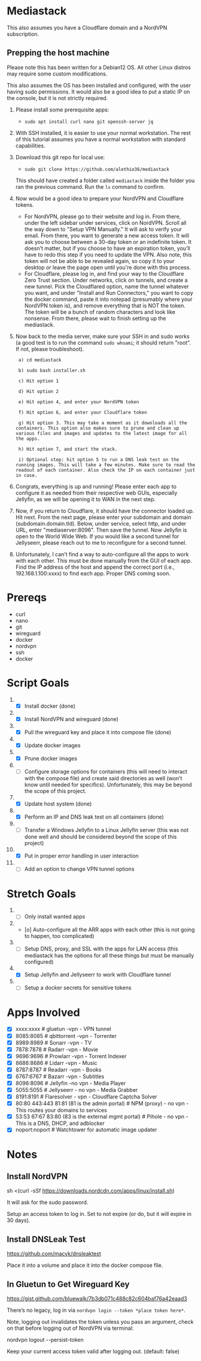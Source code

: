# Mediastack

This also assumes you have a Cloudflare domain and a NordVPN subscription.

## Prepping the host machine

Please note this has been written for a Debian12 OS. All other Linux distros may require some custom modifications.

This also assumes the OS has been installed and configured, with the user having sudo permissions. It would also be a good idea to put a static IP on the console, but it is not strictly required.

1. Please install some prerequisite apps:
   - ```sudo apt install curl nano git openssh-server jq```

2. With SSH installed, it is easier to use your normal workstation. The rest of this tutorial assumes you have a normal workstation with standard capabilities.

3. Download this git repo for local use:
    - `sudo git clone https://github.com/alethio36/mediastack`

   This should have created a folder called `mediastack` inside the folder you ran the previous command. Run the `ls` command to confirm.

4. Now would be a good idea to prepare your NordVPN and Cloudflare tokens.
   - For NordVPN, please go to their website and log in. From there, under the left sidebar under services, click on NordVPN. Scroll all the way down to "Setup VPN Manually." It will ask to verify your email. From there, you want to generate a new access token. It will ask you to choose between a 30-day token or an indefinite token. It doesn’t matter, but if you choose to have an expiration token, you’ll have to redo this step if you need to update the VPN. Also note, this token will not be able to be revealed again, so copy it to your desktop or leave the page open until you're done with this process.
   - For Cloudflare, please log in, and find your way to the Cloudflare Zero Trust section. Under networks, click on tunnels, and create a new tunnel. Pick the Cloudflared option, name the tunnel whatever you want, and under "Install and Run Connectors," you want to copy the docker command, paste it into notepad (presumably where your NordVPN token is), and remove everything that is NOT the token. The token will be a bunch of random characters and look like nonsense. From there, please wait to finish setting up the mediastack.

5. Now back to the media server, make sure your SSH in and sudo works (a good test is to run the command `sudo whoami`; it should return "root". If not, please troubleshoot).
   
        a) cd mediastack
  
        b) sudo bash installer.sh
  
        c) Hit option 1
  
        d) Hit option 2
  
        e) Hit option 4, and enter your NordVPN token
  
        f) Hit option 6, and enter your Cloudflare token
  
        g) Hit option 3. This may take a moment as it downloads all the containers. This option also makes sure to prune and clean up various files and images and updates to the latest image for all the apps.
  
        h) Hit option 7, and start the stack.
  
        i) Optional step: hit option 5 to run a DNS leak test on the running images. This will take a few minutes. Make sure to read the readout of each container. Also check the IP on each container just in case.

6. Congrats, everything is up and running! Please enter each app to configure it as needed from their respective web GUIs, especially Jellyfin, as we will be opening it to WAN in the next step.

7. Now, if you return to Cloudflare, it should have the connector loaded up. Hit next. From the next page, please enter your subdomain and domain (subdomain.domain.tld). Below, under service, select http, and under URL, enter "mediaserver:8096". Then save the tunnel. Now Jellyfin is open to the World Wide Web. If you would like a second tunnel for Jellyseerr, please reach out to me to reconfigure for a second tunnel.

8. Unfortunately, I can’t find a way to auto-configure all the apps to work with each other. This must be done manually from the GUI of each app. Find the IP address of the host and append the correct port (i.e., 192.168.1.100:xxxx) to find each app. Proper DNS coming soon.

# Prereqs

- curl
- nano
- git
- wireguard
- docker
- nordvpn
- ssh
- docker

# Script Goals

1. - [x] Install docker (done)
2. - [x] Install NordVPN and wireguard (done)
3. - [x] Pull the wireguard key and place it into compose file (done)
4. - [x] Update docker images
5. - [x] Prune docker images
6. - [ ] Configure storage options for containers (this will need to interact with the compose file) and create said directories as well (won’t know until needed for specifics). Unfortunately, this may be beyond the scope of this project.
7. - [x] Update host system (done)
8. - [x] Perform an IP and DNS leak test on all containers (done)
9. - [ ] Transfer a Windows Jellyfin to a Linux Jellyfin server (this was not done well and should be considered beyond the scope of this project)
10. - [x] Put in proper error handling in user interaction
11. - [ ] Add an option to change VPN tunnel options

# Stretch Goals

1. - [ ] Only install wanted apps
2. - [o] Auto-configure all the ARR apps with each other (this is not going to happen, too complicated)
3. - [ ] Setup DNS, proxy, and SSL with the apps for LAN access (this mediastack has the options for all these things but must be manually configured)
4. - [x] Setup Jellyfin and Jellyseerr to work with Cloudflare tunnel
5. - [ ] Setup a docker secrets for sensitive tokens

# Apps Involved 

- [x]  xxxx:xxxx # gluetun -vpn - VPN tunnel
- [x]  8085:8085 # qbittorrent -vpn - Torrenter
- [x]  8989:8989 # Sonarr -vpn - TV 
- [x]  7878:7878 # Radarr -vpn - Movie
- [x]  9696:9696 # Prowlarr -vpn - Torrent Indexer
- [x]  8686:8686 # Lidarr -vpn - Music
- [x]  8787:8787 # Readarr -vpn - Books
- [x]  6767:6767 # Bazarr -vpn - Subtitles
- [x]  8096:8096 # Jellyfin -no vpn - Media Player
- [x]  5055:5055 # Jellyseerr - no vpn - Media Grabber
- [x]  8191:8191 # Flaresolver - vpn - Cloudflare Captcha Solver
- [x]  80:80 443:443 81:81 (81 is the admin portal) # NPM (proxy) - no vpn - This routes your domains to services
- [x]  53:53 67:67 83:80 (83 is the external mgmt portal) # Pihole - no vpn - This is a DNS, DHCP, and adblocker
- [x]  noport:noport # Watchtower for automatic image updater

# Notes

## Install NordVPN

sh <(curl -sSf https://downloads.nordcdn.com/apps/linux/install.sh)


It will ask for the sudo password.

Setup an access token to log in. Set to not expire (or do, but it will expire in 30 days).

## Install DNSLeak Test

https://github.com/macvk/dnsleaktest

Place it into a volume and place it into the docker compose file.

## In Gluetun to Get Wireguard Key

https://gist.github.com/bluewalk/7b3db071c488c82c604baf76a42eaad3

There’s no legacy, log in via `nordvpn login --token *place token here*`.

Note, logging out invalidates the token unless you pass an argument, check on that before logging out of NordVPN via terminal:

nordvpn logout --persist-token

Keep your current access token valid after logging out. (default: false)
